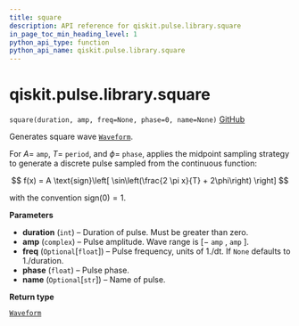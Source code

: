 ```yaml
---
title: square
description: API reference for qiskit.pulse.library.square
in_page_toc_min_heading_level: 1
python_api_type: function
python_api_name: qiskit.pulse.library.square
---
```


# qiskit.pulse.library.square

<span id="qiskit.pulse.library.square" />

`square(duration, amp, freq=None, phase=0, name=None)` [GitHub](https://github.com/qiskit/qiskit/tree/stable/0.23/qiskit/pulse/library/discrete.py "view source code")

Generates square wave [`Waveform`](qiskit.pulse.library.Waveform "qiskit.pulse.library.Waveform").

For $A=$ `amp`, $T=$ `period`, and $\phi=$ `phase`, applies the midpoint sampling strategy to generate a discrete pulse sampled from the continuous function:

$$
f(x) = A \text{sign}\left[ \sin\left(\frac{2 \pi x}{T} + 2\phi\right) \right]
$$

with the convention $\text{sign}(0) = 1$.

**Parameters**

*   **duration** (`int`) – Duration of pulse. Must be greater than zero.
*   **amp** (`complex`) – Pulse amplitude. Wave range is $[-$ `amp` $,$ `amp` $]$.
*   **freq** (`Optional`\[`float`]) – Pulse frequency, units of 1./dt. If `None` defaults to 1./duration.
*   **phase** (`float`) – Pulse phase.
*   **name** (`Optional`\[`str`]) – Name of pulse.

**Return type**

[`Waveform`](qiskit.pulse.library.Waveform "qiskit.pulse.library.waveform.Waveform")

